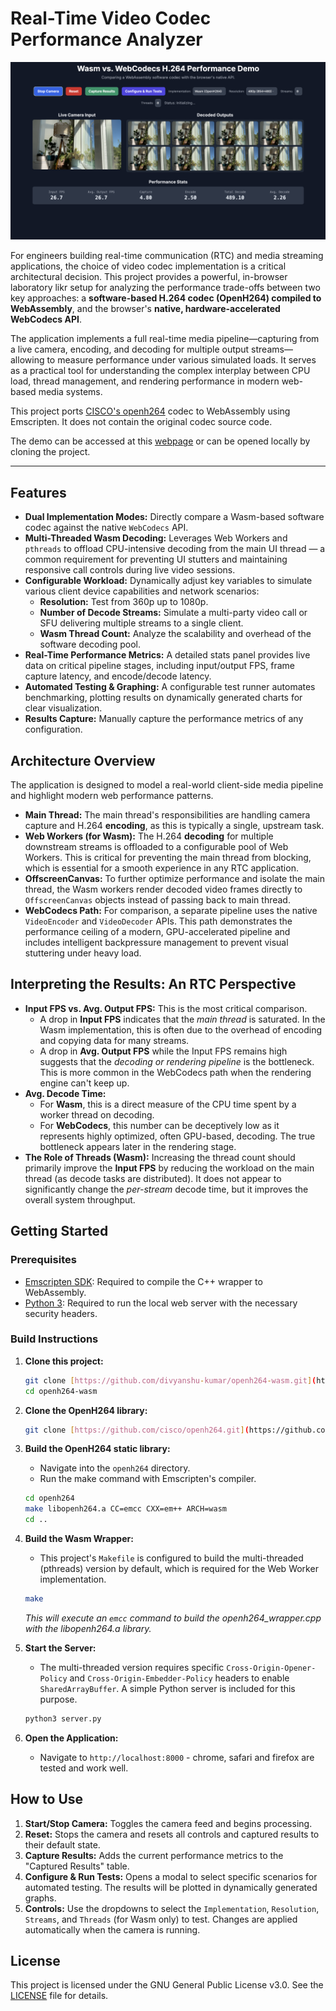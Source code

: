 # Real-Time Video Codec Performance Analyzer

<p align="center">
  <img src="Screenshot of the performance analyzer UI.png" alt="Screenshot of the performance analyzer UI" width="800"/>
</p>

For engineers building real-time communication (RTC) and media streaming applications, the choice of video codec implementation is a critical architectural decision. This project provides a powerful, in-browser laboratory likr setup for analyzing the performance trade-offs between two key approaches: a **software-based H.264 codec (OpenH264) compiled to WebAssembly**, and the browser's **native, hardware-accelerated WebCodecs API**.

The application implements a full real-time media pipeline—capturing from a live camera, encoding, and decoding for multiple output streams—allowing to measure performance under various simulated loads. It serves as a practical tool for understanding the complex interplay between CPU load, thread management, and rendering performance in modern web-based media systems.

This project ports [CISCO's openh264](https://github.com/cisco/openh264) codec to WebAssembly using Emscripten. It does not contain the original codec source code.

The demo can be accessed at this [webpage](https://divyanshu-kumar.github.io/openh264-wasm/) or can be opened locally by cloning the project. 

---

## Features

* **Dual Implementation Modes:** Directly compare a Wasm-based software codec against the native `WebCodecs` API.
* **Multi-Threaded Wasm Decoding:** Leverages Web Workers and `pthreads` to offload CPU-intensive decoding from the main UI thread — a common requirement for preventing UI stutters and maintaining responsive call controls during live video sessions.
* **Configurable Workload:** Dynamically adjust key variables to simulate various client device capabilities and network scenarios:
    * **Resolution:** Test from 360p up to 1080p.
    * **Number of Decode Streams:** Simulate a multi-party video call or SFU delivering multiple streams to a single client.
    * **Wasm Thread Count:** Analyze the scalability and overhead of the software decoding pool.
* **Real-Time Performance Metrics:** A detailed stats panel provides live data on critical pipeline stages, including input/output FPS, frame capture latency, and encode/decode latency.
* **Automated Testing & Graphing:** A configurable test runner automates benchmarking, plotting results on dynamically generated charts for clear visualization.
* **Results Capture:** Manually capture the performance metrics of any configuration.

## Architecture Overview

The application is designed to model a real-world client-side media pipeline and highlight modern web performance patterns.

* **Main Thread:** The main thread's responsibilities are handling camera capture and H.264 **encoding**, as this is typically a single, upstream task.
* **Web Workers (for Wasm):** The H.264 **decoding** for multiple downstream streams is offloaded to a configurable pool of Web Workers. This is critical for preventing the main thread from blocking, which is essential for a smooth experience in any RTC application.
* **OffscreenCanvas:** To further optimize performance and isolate the main thread, the Wasm workers render decoded video frames directly to `OffscreenCanvas` objects instead of passing back to main thread.
* **WebCodecs Path:** For comparison, a separate pipeline uses the native `VideoEncoder` and `VideoDecoder` APIs. This path demonstrates the performance ceiling of a modern, GPU-accelerated pipeline and includes intelligent backpressure management to prevent visual stuttering under heavy load.

## Interpreting the Results: An RTC Perspective

* **Input FPS vs. Avg. Output FPS:** This is the most critical comparison.
    * A drop in **Input FPS** indicates that the *main thread* is saturated. In the Wasm implementation, this is often due to the overhead of encoding and copying data for many streams.
    * A drop in **Avg. Output FPS** while the Input FPS remains high suggests that the *decoding or rendering pipeline* is the bottleneck. This is more common in the WebCodecs path when the rendering engine can't keep up.
* **Avg. Decode Time:**
    * For **Wasm**, this is a direct measure of the CPU time spent by a worker thread on decoding.
    * For **WebCodecs**, this number can be deceptively low as it represents highly optimized, often GPU-based, decoding. The true bottleneck appears later in the rendering stage.
* **The Role of Threads (Wasm):** Increasing the thread count should primarily improve the **Input FPS** by reducing the workload on the main thread (as decode tasks are distributed). It does not appear to significantly change the *per-stream* decode time, but it improves the overall system throughput.

## Getting Started

### Prerequisites

* [Emscripten SDK](https://emscripten.org/docs/getting_started/downloads.html): Required to compile the C++ wrapper to WebAssembly.
* [Python 3](https://www.python.org/downloads/): Required to run the local web server with the necessary security headers.

### Build Instructions

1.  **Clone this project:**
    ```bash
    git clone [https://github.com/divyanshu-kumar/openh264-wasm.git](https://github.com/divyanshu-kumar/openh264-wasm.git)
    cd openh264-wasm
    ```

2.  **Clone the OpenH264 library:**
    ```bash
    git clone [https://github.com/cisco/openh264.git](https://github.com/cisco/openh264.git)
    ```

3.  **Build the OpenH264 static library:**
    * Navigate into the `openh264` directory.
    * Run the make command with Emscripten's compiler.
    ```bash
    cd openh264
    make libopenh264.a CC=emcc CXX=em++ ARCH=wasm
    cd ..
    ```

4.  **Build the Wasm Wrapper:**
    * This project's `Makefile` is configured to build the multi-threaded (pthreads) version by default, which is required for the Web Worker implementation.
    ```bash
    make
    ```
    *This will execute an `emcc` command to build the openh264_wrapper.cpp with the libopenh264.a library.*

5.  **Start the Server:**
    * The multi-threaded version requires specific `Cross-Origin-Opener-Policy` and `Cross-Origin-Embedder-Policy` headers to enable `SharedArrayBuffer`. A simple Python server is included for this purpose.
    ```bash
    python3 server.py
    ```

6.  **Open the Application:**
    * Navigate to `http://localhost:8000` - chrome, safari and firefox are tested and work well.

## How to Use

1.  **Start/Stop Camera:** Toggles the camera feed and begins processing.
2.  **Reset:** Stops the camera and resets all controls and captured results to their default state.
3.  **Capture Results:** Adds the current performance metrics to the "Captured Results" table.
4.  **Configure & Run Tests:** Opens a modal to select specific scenarios for automated testing. The results will be plotted in dynamically generated graphs.
5.  **Controls:** Use the dropdowns to select the `Implementation`, `Resolution`, `Streams`, and `Threads` (for Wasm only) to test. Changes are applied automatically when the camera is running.

## License

This project is licensed under the GNU General Public License v3.0. See the [LICENSE](LICENSE) file for details.
